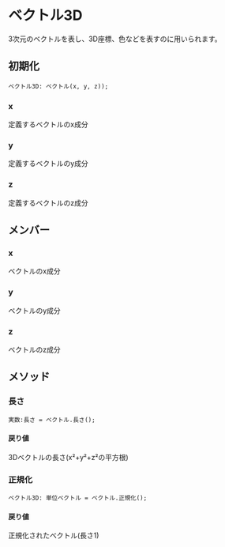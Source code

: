# ベクトル3D

3次元のベクトルを表し、3D座標、色などを表すのに用いられます。

## 初期化

```
ベクトル3D: ベクトル(x, y, z));
```

### x

定義するベクトルのx成分

### y

定義するベクトルのy成分

### z

定義するベクトルのz成分


## メンバー

### x

ベクトルのx成分

### y

ベクトルのy成分

### z

ベクトルのz成分

## メソッド

### 長さ

```
実数:長さ = ベクトル.長さ();
```

#### 戻り値

3Dベクトルの長さ(x²+y²+z²の平方根)

### 正規化

```
ベクトル3D: 単位ベクトル = ベクトル.正規化();
```

#### 戻り値

正規化されたベクトル(長さ1)
